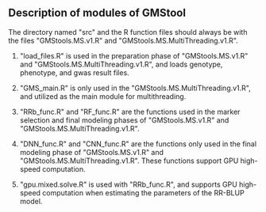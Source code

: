 ## Description of modules of GMStool


The directory named "src" and the R function files should always be with the files "GMStools.MS.v1.R" and "GMStools.MS.MultiThreading.v1.R".


  1. "load_files.R" is used in the preparation phase of "GMStools.MS.v1.R" and "GMStools.MS.MultiThreading.v1.R", and loads genotype, phenotype, and gwas result files.


  2. "GMS_main.R" is only used in the "GMStools.MS.MultiThreading.v1.R", and utilized as the main module for multithreading. 


  3. "RRb_func.R" and "RF_func.R" are the functions used in the marker selection and final modeling phases of "GMStools.MS.v1.R" and "GMStools.MS.MultiThreading.v1.R".


  4. "DNN_func.R" and "CNN_func.R" are the functions only used in the final modeling phase of "GMStools.MS.v1.R" and "GMStools.MS.MultiThreading.v1.R". These functions support GPU high-speed computation.


  5. "gpu.mixed.solve.R" is used with "RRb_func.R", and supports GPU high-speed computation when estimating the parameters of the RR-BLUP model.

